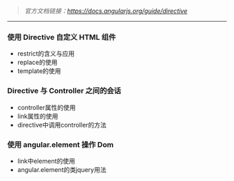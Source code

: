 > *官方文档链接：https://docs.angularjs.org/guide/directive*

___

### 使用 Directive 自定义 HTML 组件
- restrict的含义与应用
- replace的使用
- template的使用

### Directive 与 Controller 之间的会话
- controller属性的使用
- link属性的使用
- directive中调用controller的方法

### 使用 angular.element  操作 Dom
- link中element的使用
- angular.element的类jquery用法

